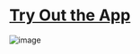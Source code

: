 # [Try Out the App](https://trailhead.salesforce.com/content/learn/projects/quickstart-devzone-app/devzone-app-2)

![image](https://user-images.githubusercontent.com/97858274/195884945-0343b7ef-2ebb-4416-a35e-bd17a1c3d5a7.png)
